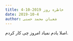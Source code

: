 ```yaml
---
title: خاطره روز 2019-10-4
date: 2019-10-4
author: شعبان محمد حسنی
---
```


اصلا یادم نمیاد امروز چی کار کردم.
